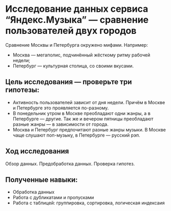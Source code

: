 # Исследование данных сервиса “Яндекс.Музыка” — сравнение пользователей двух городов
Сравнение Москвы и Петербурга окружено мифами. Например:
* Москва — мегаполис, подчинённый жёсткому ритму рабочей недели;
* Петербург — культурная столица, со своими вкусами.

## Цель исследования — проверьте три гипотезы:

* Активность пользователей зависит от дня недели. Причём в Москве и Петербурге это проявляется по-разному.
* В понедельник утром в Москве преобладают одни жанры, а в Петербурге — другие. Так же и вечером пятницы преобладают разные жанры — в зависимости от города.
* Москва и Петербург предпочитают разные жанры музыки. В Москве чаще слушают поп-музыку, в Петербурге — русский рэп.

## Ход исследования

Обзор данных.
Предобработка данных.
Проверка гипотез.

## Полученные навыки:
* Обработка данных
* Работа с дубликатами и пропусками
* Работа с таблицей: группировка, сортировка, логическая индексаия
